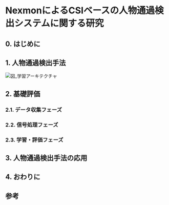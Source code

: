 # NexmonによるCSIベースの人物通過検出システムに関する研究
## 0. はじめに 
## 1. 人物通過検出手法
![図_学習アーキテクチャ](https://github.com/haradakaito/PassageDetection/assets/75819611/d8fb586b-fbc3-4255-ada5-68a214ee7de5)

## 2. 基礎評価
### 2.1. データ収集フェーズ
### 2.2. 信号処理フェーズ
### 2.3. 学習・評価フェーズ
## 3. 人物通過検出手法の応用
## 4. おわりに
## 参考
